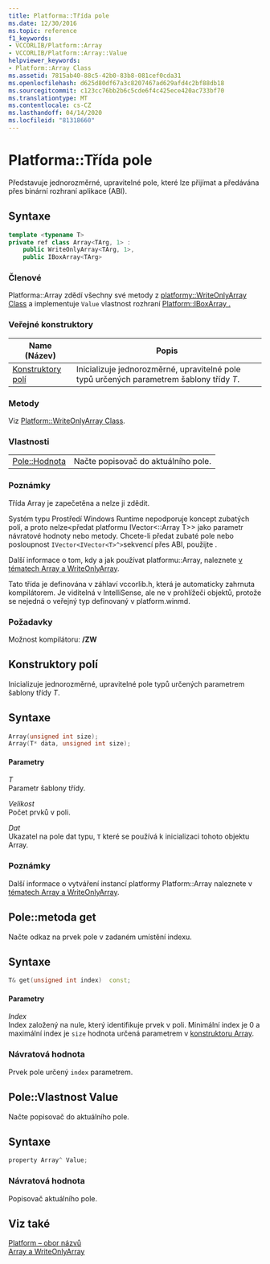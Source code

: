 ```yaml
---
title: Platforma::Třída pole
ms.date: 12/30/2016
ms.topic: reference
f1_keywords:
- VCCORLIB/Platform::Array
- VCCORLIB/Platform::Array::Value
helpviewer_keywords:
- Platform::Array Class
ms.assetid: 7815ab40-88c5-42b0-83b8-081cef0cda31
ms.openlocfilehash: d625d80df67a3c8207467ad629afd4c2bf88db18
ms.sourcegitcommit: c123cc76bb2b6c5cde6f4c425ece420ac733bf70
ms.translationtype: MT
ms.contentlocale: cs-CZ
ms.lasthandoff: 04/14/2020
ms.locfileid: "81318660"
---
```

# <a name="platformarray-class"></a>Platforma::Třída pole

Představuje jednorozměrné, upravitelné pole, které lze přijímat a předávána přes binární rozhraní aplikace (ABI).

## <a name="syntax"></a>Syntaxe

```cpp
template <typename T>
private ref class Array<TArg, 1> :
    public WriteOnlyArray<TArg, 1>,
    public IBoxArray<TArg>
```

### <a name="members"></a>Členové

Platforma::Array zdědí všechny své metody z [platformy::WriteOnlyArray Class](../cppcx/platform-writeonlyarray-class.md) a implementuje `Value` vlastnost rozhraní [Platform::IBoxArray .](../cppcx/platform-iboxarray-interface.md)

### <a name="public-constructors"></a>Veřejné konstruktory

|Name (Název)|Popis|
|----------|-----------------|
|[Konstruktory polí](#ctor)|Inicializuje jednorozměrné, upravitelné pole typů určených parametrem šablony třídy *T*.|

### <a name="methods"></a>Metody

Viz [Platform::WriteOnlyArray Class](../cppcx/platform-writeonlyarray-class.md).

### <a name="properties"></a>Vlastnosti

|||
|-|-|
|[Pole::Hodnota](#value)|Načte popisovač do aktuálního pole.|

### <a name="remarks"></a>Poznámky

Třída Array je zapečetěna a nelze ji zdědit.

Systém typu Prostředí Windows Runtime nepodporuje koncept zubatých polí, a proto nelze\<předat platformu IVector<::Array T>> jako parametr návratové hodnoty nebo metody. Chcete-li předat zubaté pole nebo posloupnost `IVector<IVector<T>^>`sekvencí přes ABI, použijte .

Další informace o tom, kdy a jak používat platformu::Array, naleznete [v tématech Array a WriteOnlyArray](../cppcx/array-and-writeonlyarray-c-cx.md).

Tato třída je definována v záhlaví vccorlib.h, která je automaticky zahrnuta kompilátorem. Je viditelná v IntelliSense, ale ne v prohlížeči objektů, protože se nejedná o veřejný typ definovaný v platform.winmd.

### <a name="requirements"></a>Požadavky

Možnost kompilátoru: **/ZW**

## <a name="array-constructors"></a><a name="ctor"></a>Konstruktory polí

Inicializuje jednorozměrné, upravitelné pole typů určených parametrem šablony třídy *T*.

## <a name="syntax"></a>Syntaxe

```cpp
Array(unsigned int size);
Array(T* data, unsigned int size);
```

#### <a name="parameters"></a>Parametry

*T*<br/>
Parametr šablony třídy.

*Velikost*<br/>
Počet prvků v poli.

*Dat*<br/>
Ukazatel na pole dat typu, `T` které se používá k inicializaci tohoto objektu Array.

### <a name="remarks"></a>Poznámky

Další informace o vytváření instancí platformy Platform::Array naleznete v [tématech Array a WriteOnlyArray](../cppcx/array-and-writeonlyarray-c-cx.md).

## <a name="arrayget-method"></a><a name="get"></a>Pole::metoda get

Načte odkaz na prvek pole v zadaném umístění indexu.

## <a name="syntax"></a>Syntaxe

```cpp
T& get(unsigned int index)  const;
```

#### <a name="parameters"></a>Parametry

*Index*<br/>
Index založený na nule, který identifikuje prvek v poli. Minimální index je 0 a maximální index je `size` hodnota určená parametrem v [konstruktoru Array](#ctor).

### <a name="return-value"></a>Návratová hodnota

Prvek pole určený `index` parametrem.

## <a name="arrayvalue-property"></a><a name="value"></a>Pole::Vlastnost Value

Načte popisovač do aktuálního pole.

## <a name="syntax"></a>Syntaxe

```cpp
property Array^ Value;
```

### <a name="return-value"></a>Návratová hodnota

Popisovač aktuálního pole.

## <a name="see-also"></a>Viz také

[Platform – obor názvů](../cppcx/platform-namespace-c-cx.md)<br/>
[Array a WriteOnlyArray](../cppcx/array-and-writeonlyarray-c-cx.md)
